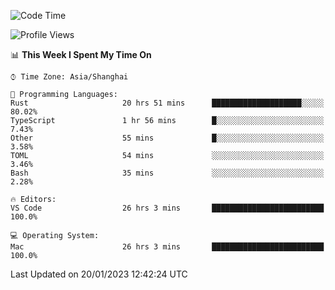 <!--START_SECTION:waka-->
![Code Time](http://img.shields.io/badge/Code%20Time-1%2C885%20hrs%2052%20mins-blue)

![Profile Views](http://img.shields.io/badge/Profile%20Views-10-blue)

📊 **This Week I Spent My Time On** 

```text
⌚︎ Time Zone: Asia/Shanghai

💬 Programming Languages: 
Rust                     20 hrs 51 mins      ████████████████████░░░░░   80.02% 
TypeScript               1 hr 56 mins        █░░░░░░░░░░░░░░░░░░░░░░░░   7.43% 
Other                    55 mins             █░░░░░░░░░░░░░░░░░░░░░░░░   3.58% 
TOML                     54 mins             ░░░░░░░░░░░░░░░░░░░░░░░░░   3.46% 
Bash                     35 mins             ░░░░░░░░░░░░░░░░░░░░░░░░░   2.28%

🔥 Editors: 
VS Code                  26 hrs 3 mins       █████████████████████████   100.0%

💻 Operating System: 
Mac                      26 hrs 3 mins       █████████████████████████   100.0%

```


 Last Updated on 20/01/2023 12:42:24 UTC
<!--END_SECTION:waka-->

<!--![CodersRank](https://cr-skills-chart-widget.azurewebsites.net/api/api?username=BugenZhao&padding=16&tooltip=true&branding=false&sort-by-score=true&skills=Rust%2C%20Swift%2C%20C%2C%20TypeScript%2C%20Java%2C%20Go%2C%20Dart%2C%20C%2B%2B%2C%20Python%2C%20Assembly%2C%20Shell%2C%20Kotlin)-->
